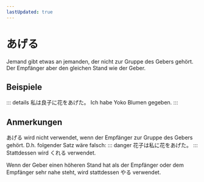```yaml
---
lastUpdated: true
---
```

# あげる

Jemand gibt etwas an jemanden, der nicht zur Gruppe des Gebers gehört. Der Empfänger aber den gleichen Stand wie der Geber.

## Beispiele

::: details 私は良子に花をあげた。
Ich habe Yoko Blumen gegeben.
:::

## Anmerkungen

あげる wird nicht verwendet, wenn der Empfänger zur Gruppe des Gebers gehört. D.h. folgender Satz wäre falsch:
::: danger
花子は私に花をあげた。
:::
Stattdessen wird くれる verwendet.

Wenn der Geber einen höheren Stand hat als der Empfänger oder dem Empfänger sehr nahe steht, wird stattdessen やる verwendet.
